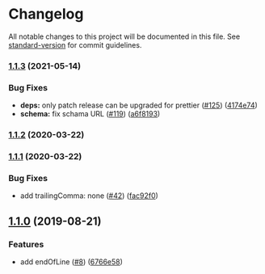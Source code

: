 # Changelog

All notable changes to this project will be documented in this file. See [standard-version](https://github.com/conventional-changelog/standard-version) for commit guidelines.

### [1.1.3](https://www.github.com/inabagumi/prettier-config/compare/v1.1.2...v1.1.3) (2021-05-14)


### Bug Fixes

* **deps:** only patch release can be upgraded for prettier ([#125](https://www.github.com/inabagumi/prettier-config/issues/125)) ([4174e74](https://www.github.com/inabagumi/prettier-config/commit/4174e747126e9fcd1a467d07b0877a65ca3bd75f))
* **schema:** fix schama URL ([#119](https://www.github.com/inabagumi/prettier-config/issues/119)) ([a6f8193](https://www.github.com/inabagumi/prettier-config/commit/a6f81935e5f243d01482cdd89d82480857bdeb13))

### [1.1.2](https://github.com/inabagumi/prettier-config/compare/v1.1.1...v1.1.2) (2020-03-22)

### [1.1.1](https://github.com/inabagumi/prettier-config/compare/v1.1.0...v1.1.1) (2020-03-22)


### Bug Fixes

* add trailingComma: none ([#42](https://github.com/inabagumi/prettier-config/issues/42)) ([fac92f0](https://github.com/inabagumi/prettier-config/commit/fac92f01a414032e4cd7de4e07411aa36e96e03d))

## [1.1.0](https://github.com/inabagumi/prettier-config/compare/v1.0.0...v1.1.0) (2019-08-21)


### Features

* add endOfLine ([#8](https://github.com/inabagumi/prettier-config/issues/8)) ([6766e58](https://github.com/inabagumi/prettier-config/commit/6766e58))
